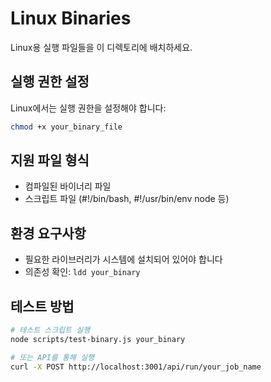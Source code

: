 # Linux Binaries

Linux용 실행 파일들을 이 디렉토리에 배치하세요.

## 실행 권한 설정
Linux에서는 실행 권한을 설정해야 합니다:

```bash
chmod +x your_binary_file
```

## 지원 파일 형식
- 컴파일된 바이너리 파일
- 스크립트 파일 (#!/bin/bash, #!/usr/bin/env node 등)

## 환경 요구사항
- 필요한 라이브러리가 시스템에 설치되어 있어야 합니다
- 의존성 확인: `ldd your_binary`

## 테스트 방법
```bash
# 테스트 스크립트 실행  
node scripts/test-binary.js your_binary

# 또는 API를 통해 실행
curl -X POST http://localhost:3001/api/run/your_job_name
```